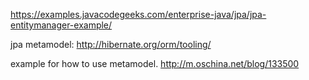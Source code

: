 
https://examples.javacodegeeks.com/enterprise-java/jpa/jpa-entitymanager-example/

jpa metamodel:
http://hibernate.org/orm/tooling/

example for how to use metamodel.
http://m.oschina.net/blog/133500